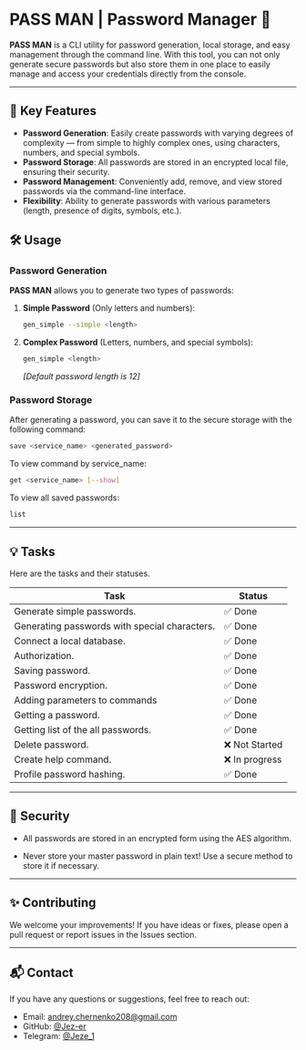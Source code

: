 # PASS MAN | Password Manager 🔐

**PASS MAN** is a CLI utility for password generation, local storage, and easy management through the command line. With this tool, you can not only generate secure passwords but also store them in one place to easily manage and access your credentials directly from the console.

---

## 🚀 Key Features

- **Password Generation**: Easily create passwords with varying degrees of complexity — from simple to highly complex ones, using characters, numbers, and special symbols.
- **Password Storage**: All passwords are stored in an encrypted local file, ensuring their security.
- **Password Management**: Conveniently add, remove, and view stored passwords via the command-line interface.
- **Flexibility**: Ability to generate passwords with various parameters (length, presence of digits, symbols, etc.).

<!-- ---

## 📦 Installation

To use **PASS MAN**, you need Python 3.x. To install and run the utility, follow these steps:

1. Clone the repository:

    ```bash
    git clone https://github.com/yourusername/pass-man.git
    ```

2. Navigate to the project directory:

    ```bash
    cd pass-man
    ```

3. Install dependencies:

    ```bash
    pip install -r requirements.txt
    ```

4. Run the utility:

    ```bash
    python passman.py
    ```

--- -->

## 🛠️ Usage

### Password Generation

**PASS MAN** allows you to generate two types of passwords:

1. **Simple Password** (Only letters and numbers):

   ```bash
   gen_simple --simple <length>
   ```

2. **Complex Password** (Letters, numbers, and special symbols):

   ```bash
   gen_simple <length>
   ```

   _[Default password length is 12]_

### Password Storage

After generating a password, you can save it to the secure storage with the following command:

```bash
save <service_name> <generated_password>
```

To view command by service_name:

```bash
get <service_name> [--show]
```

To view all saved passwords:

```bash
list
```

<!-- To delete a password:

```bash
passman delete "service_name"
``` -->

---

## 💡 Tasks

Here are the tasks and their statuses.

| Task                                          | Status         |
| --------------------------------------------- | -------------- |
| Generate simple passwords.                    | ✅ Done        |
| Generating passwords with special characters. | ✅ Done        |
| Connect a local database.                     | ✅ Done        |
| Authorization.                                | ✅ Done        |
| Saving password.                              | ✅ Done        |
| Password encryption.                          | ✅ Done        |
| Adding parameters to commands                 | ✅ Done        |
| Getting a password.                           | ✅ Done        |
| Getting list of the all passwords.            | ✅ Done        |
| Delete password.                              | ❌ Not Started |
| Create help command.                          | ❌ In progress |
| Profile password hashing.                     | ✅ Done        |

---

## 🔐 Security

- All passwords are stored in an encrypted form using the AES algorithm.

- Never store your master password in plain text! Use a secure method to store it if necessary.

---

<!-- ## 📄 License

This project is licensed under the MIT License. See the [LICENSE](LICENSE) file for more details.

--- -->

## ✨ Contributing

We welcome your improvements! If you have ideas or fixes, please open a pull request or report issues in the Issues section.

---

## 📬 Contact

If you have any questions or suggestions, feel free to reach out:

- Email: andrey.chernenko208@gmail.com
- GitHub: [@Jez-er](https://github.com/Jez-er)
- Telegram: [@Jeze_1](https://t.me/jeze_1)
